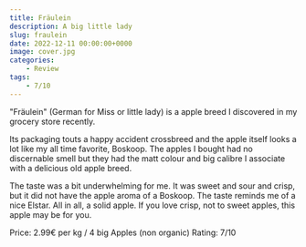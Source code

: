 ```yaml
---
title: Fräulein
description: A big little lady
slug: fraulein
date: 2022-12-11 00:00:00+0000
image: cover.jpg
categories:
    - Review
tags:
    - 7/10
---
```


"Fräulein" (German for Miss or little lady) is a apple breed I discovered in my grocery store recently.

Its packaging touts a happy accident crossbreed and the apple itself looks a lot like my all time favorite, Boskoop. The apples I bought had no discernable smell but they had the matt colour and big calibre I associate with a delicious old apple breed.

The taste was a bit underwhelming for me. It was sweet and sour and crisp, but it did not have the apple aroma of a Boskoop. The taste reminds me of a nice Elstar. All in all, a solid apple. If you love crisp, not to sweet apples, this apple may be for you.


Price: 2.99€ per kg / 4 big Apples (non organic)
Rating: 7/10
